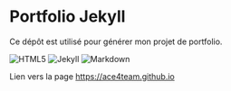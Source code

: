 # Portfolio Jekyll

Ce dépôt est utilisé pour générer mon projet de portfolio.

![HTML5](https://img.shields.io/badge/HTML5-E34F26?logo=html5&logoColor=white)
![Jekyll](https://img.shields.io/badge/Jekyll-8A2BE2)
![Markdown](https://img.shields.io/badge/Markdown-EEEEEE)

Lien vers la page https://ace4team.github.io
